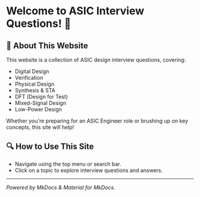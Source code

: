 # Welcome to ASIC Interview Questions! 🚀

## 📌 About This Website
This website is a collection of ASIC design interview questions, covering:
- Digital Design
- Verification
- Physical Design
- Synthesis & STA
- DFT (Design for Test)
- Mixed-Signal Design
- Low-Power Design

Whether you're preparing for an ASIC Engineer role or brushing up on key concepts, this site will help!

## 🔍 How to Use This Site
- Navigate using the top menu or search bar.
- Click on a topic to explore interview questions and answers.

---
_Powered by MkDocs & Material for MkDocs._
